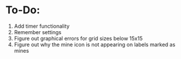 # To-Do:

1. Add timer functionality
2. Remember settings
3. Figure out graphical errors for grid sizes below 15x15
4. Figure out why the mine icon is not appearing on labels marked as mines
